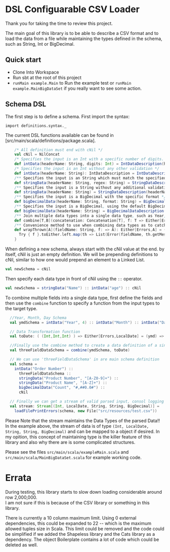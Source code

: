 # DSL Configuarable CSV Loader

Thank you for taking the time to review this project.

The main goal of this library is to be able to describe a CSV format and to load the data from a file 
while maintaining the types defined in the schema, such as String, Int or BigDecimal.

## Quick start
 * Clone Into Workspace
 * Run sbt at the root of this project
 * `runMain example.Main` to Run the example test or `runMain example.MainBigDataSet` if you
 really want to see some action.

## Schema DSL

The first step is to define a schema.  First import the syntax:

```import definitions.syntax._```

The current DSL functions available can be found in [src/main/scala/definitions/package.scala].

```scala
    /* All definition must end with cNil */
    val cNil = NilConcat
    /* Specifies the input is an Int with a specific number of digits. */
    def intData(headerName: String, digits: Int) = IntDataDescription(headerName, Some(digits), None, None)
    /* Specifies the input is an Int without any other validation */
    def intData(headerName: String): IntDataDescription = IntDataDescription(headerName, None, None, None)
    /** Specifies the input is an String which must match the specified regex */
    def stringData(headerName: String, regex: String) = StringDataDescription(headerName, Some(regex.r))
    /** Specifies the input is a String without any additional validation */
    def stringData(headerName: String) = StringDataDescription(headerName, None)
    /** Specifies the input is a BigDecimal with the specific format */
    def bigDecimalData(headerName: String, format: String) = BigDecimalDataDescription(headerName, Some(format))
    /** Specifies the input is a BigDecimal, using the default BigDecimal String formatter */
    def bigDecimalData(headerName: String) = BigDecimalDataDescription(headerName, None)
    /** Join multiple data types into a single data type, such as Year, Month, Day into a Date. */
    def combine[T,B](concatenation: Concatenation[T], f: T => Either[Errors,B]) = Apply[T,B](concatenation, f)
    /** Convenience method to use when combining data types as to catch an exception and convert it to an error. */
    def wrapThrown[A](fieldName: String, f: => A): Either[Errors,A] = {
      Try { f }.toEither.left.map(th => List(Error(fieldName, th.getMessage)))
    }
```

When defining a new schema, always start with the cNil value at the end. by itself, cNil is
just an empty definition.  We will be prepending definitions to cNil, similar to how one
would prepend an element to a Linked List.

```scala
val newSchema = cNil
```

Then specify each data type in front of cNil using the `::` operator.
```scala
val newSchema = stringData("Name") :: intData("age") :: cNil
```

To combine multiple fields into a single data type, first define the fields and then use the `combine` 
function to specify a function from the input types to the target type.

```scala
  //Year, Month, Day Schema
  val ymdSchema = intData("Year", 4) :: intData("Month") :: intData("Day") :: cNil

  // Data Transformation function
  val toDate: ( (Int,Int,Int) ) => Either[Errors,LocalDate] = (ymd) => wrapThrown("Data", LocalDate.of(ymd._1, ymd._2, ymd._3))

  //Finally use the combine method to create a data definition of a single value.
  val threeFieldDataSchema = combine(ymdSchema, toDate)

  // We can use 'threeFieldDataSchema' in are main schema definition
  val schema =
    intData("Order Number") ::
      threeFieldDataSchema ::
      stringData("Product Number", "[A-Z0-9]+") ::
      stringData("Product Name", "[A-Z]+") ::
      bigDecimalData("Count", "#,##0.0#") ::
      cNil

  // Finally we can get a stream of valid parsed input, consol logging any invalid rows
  val stream: Stream[(Int, LocalDate, String, String, BigDecimal)] = 
    loadFilePrintErrors(schema, new File("src/resources/test.csv"))  
```

Please Note that the stream maintains the Data Types of the parsed Data!!  In the example above, the
stream of data is of type `(Int, LocalDate, String, String, BigDecimal)` and can be mapped to a object
 if desired.  In my opition, this concept of maintaining type is the killer feature of this library and
 also why there are is some complicated structures.
 
 
 Please see the files `src/main/scala/exampleMain.scala` and `src/main/scala/MainBigDataSet.scala` 
 for example working code.



# Errata
During testing, this library starts to slow down loading considerable around row 2,000,000.  
I am not sure if this is because of the CSV library or something in this library.

There is currently a 10 column maximum limit.  Using 0 external dependencies, this could be expanded to 22 -- 
which is the maximum allowed tuples size in Scala.  This limit could be removed and the
code could be simplified if we added the Shapeless library and the Cats library as a dependency.  The object
Boilerplate contains a lot of code which could be deleted as well.